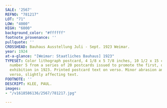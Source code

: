 ```yaml
---
SALE: '2567'
REFNO: "781217"
LOT: "71"
LOW: "4000"
HIGH: "6000"
background_color: "#ffffff"
footnote_provenance: ''
pullquote: ''
CROSSHEAD: Bauhaus Ausstellung Juli - Sept. 1923 Weimar.
year: 1924
at-a-glance: "[Weimar: Staatliches Bauhaus] 1923"
TYPESET: Color lithograph postcard, 4 1/8 x 5 7/8 inches, 10 1/2 x 15 cm. This is
  number 5 from a series of 20 postcards issued to promote the first, official Bauhaus
  exhibition in 1923. Printed postcard text on verso. Minor abrasion and  toning on
  verso, slightly affecting text.
FOOTNOTE: ''
DESCRIPT: KLEE, PAUL.
images:
- "/v1618586136/2567/781217.jpg"

---
```

